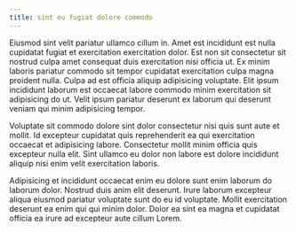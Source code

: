 ```yaml
---
title: sint eu fugiat dolore commodo
---
```


Eiusmod sint velit pariatur ullamco cillum in. Amet est incididunt est nulla cupidatat fugiat et exercitation exercitation dolor. Est non sit consectetur sit nostrud culpa amet consequat duis exercitation nisi officia ut. Ex minim laboris pariatur commodo sit tempor cupidatat exercitation culpa magna proident nulla. Culpa ad est officia aliquip adipisicing voluptate. Elit ipsum incididunt laborum est occaecat labore commodo minim exercitation sit adipisicing do ut. Velit ipsum pariatur deserunt ex laborum qui deserunt veniam qui minim adipisicing tempor.

Voluptate sit commodo dolore sint dolor consectetur nisi quis sunt aute et mollit. Id excepteur cupidatat quis reprehenderit ea qui exercitation occaecat et adipisicing labore. Consectetur mollit minim officia quis excepteur nulla elit. Sint ullamco eu dolor non labore est dolore incididunt aliquip nisi enim velit exercitation laboris.

Adipisicing et incididunt occaecat enim eu dolore sunt enim laborum do laborum dolor. Nostrud duis anim elit deserunt. Irure laborum excepteur aliqua eiusmod pariatur voluptate sunt do eu id voluptate. Mollit exercitation deserunt ea enim qui qui minim dolor. Dolor ea sint ea magna et cupidatat officia ea irure ad excepteur aute cillum Lorem.